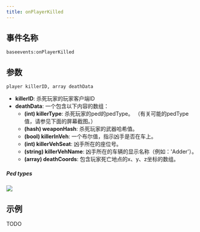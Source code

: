 ```yaml
---
title: onPlayerKilled
---
```


事件名称
----------
```
baseevents:onPlayerKilled
```

参数
----------

```
player killerID, array deathData
```

- **killerID**: 杀死玩家的玩家客户端ID
- **deathData**: 一个包含以下内容的数组：
    - **(int) killerType**: 杀死玩家的ped的pedType。 （有关可能的pedType值，请参见下面的屏幕截图。）
    - **(hash) weaponHash**: 杀死玩家的武器哈希值。
    - **(bool) killerInVeh**: 一个布尔值，指示凶手是否在车上。
    - **(int) killerVehSeat**: 凶手所在的座位号。
    - **(string) killerVehName**: 凶手所在的车辆的显示名称（例如：'Adder'）。
    - **(array) deathCoords**: 包含玩家死亡地点的x、y、z坐标的数组。

##### Ped types
![](/ped_types.png)

示例
--------

TODO


<!-- TriggerEvent('baseevents:onPlayerKilled', killerid, {killertype=killertype, weaponhash = killerweapon, killerinveh=killerinvehicle, killervehseat=killervehicleseat, killervehname=killervehiclename, killerpos=table.unpack(GetEntityCoords(ped))}) -->